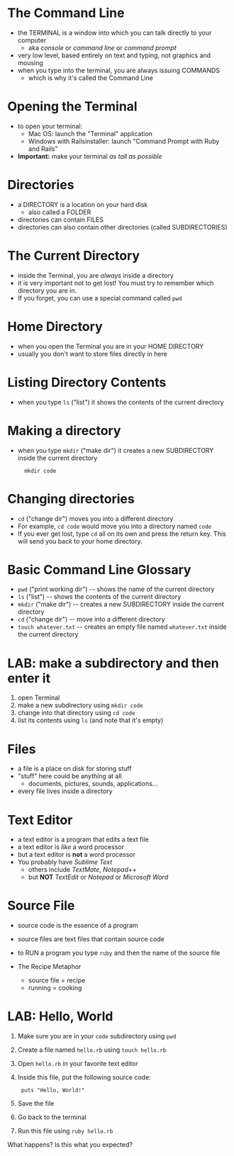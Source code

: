 <!-- next_step "input_and_output" -->

# The Command Line

* the TERMINAL is a window into which you can talk directly to your computer
  * aka *console* or *command line* or *command prompt*
* very low level, based entirely on text and typing, not graphics and mousing
* when you type into the terminal, you are always issuing COMMANDS
  * which is why it's called the Command Line
  
# Opening the Terminal

* to open your terminal:
  * Mac OS: launch the "Terminal" application
  * Windows with Railsinstaller: launch "Command Prompt with Ruby and Rails"
* **Important:** make your terminal *as tall as possible*

# Directories

* a DIRECTORY is a location on your hard disk
  * also called a FOLDER
* directories can contain FILES
* directories can also contain other directories (called SUBDIRECTORIES)

# The Current Directory

* inside the Terminal, you are *always* inside a directory
* it is very important not to get lost! You must try to remember which directory you are in.
* If you forget, you can use a special command called `pwd`

# Home Directory

* when you open the Terminal you are in your HOME DIRECTORY
* usually you don't want to store files directly in here

# Listing Directory Contents

* when you type `ls` ("list") it shows the contents of the current directory

# Making a directory

* when you type `mkdir` ("make dir") it creates a new SUBDIRECTORY inside the current directory
        
        mkdir code
        
# Changing directories

* `cd` ("change dir") moves you into a different directory
* For example, `cd code` would move you into a directory named `code`
* If you ever get lost, type `cd` all on its own and press the return key. This will send you back to your home directory.

# Basic Command Line Glossary

* `pwd` ("print working dir") -- shows the name of the current directory
* `ls` ("list") -- shows the contents of the current directory
* `mkdir` ("make dir") -- creates a new SUBDIRECTORY inside the current directory
* `cd` ("change dir") -- move into a different directory
* `touch whatever.txt` -- creates an empty file named `whatever.txt` inside the current directory

# LAB: make a subdirectory and then enter it

1. open Terminal
2. make a new subdirectory using `mkdir code`
3. change into that directory using `cd code`
4. list its contents using `ls` (and note that it's empty)

# Files

* a file is a place on disk for storing stuff
* "stuff" here could be anything at all
  * documents, pictures, sounds, applications...
* every file lives inside a directory

# Text Editor

* a text editor is a program that edits a text file
* a text editor is *like* a word processor
* but a text editor is **not** a word processor
* You probably have *Sublime Text* 
  * others include *TextMate*, *Notepad++*
  * but **NOT** *TextEdit* or *Notepad* or *Microsoft Word*

# Source File

* source code is the essence of a program
* source files are text files that contain source code
* to RUN a program you type `ruby` and then the name of the source file

* The Recipe Metaphor
  * source file = recipe
  * running = cooking

# LAB: Hello, World

1. Make sure you are in your `code` subdirectory using `pwd`
2. Create a file named `hello.rb` using `touch hello.rb`
3. Open `hello.rb` in your favorite text editor
4. Inside this file, put the following source code:

        puts "Hello, World!"

5. Save the file 
6. Go back to the terminal
7. Run this file using `ruby hello.rb`

What happens? Is this what you expected?
